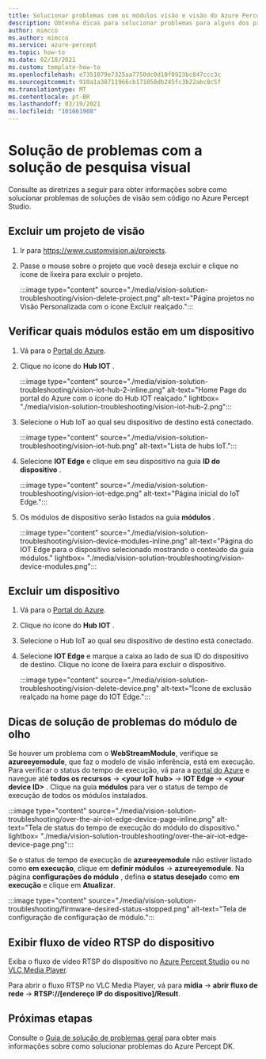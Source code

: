 ```yaml
---
title: Solucionar problemas com os módulos visão e visão do Azure Percept
description: Obtenha dicas para solucionar problemas para alguns dos problemas mais comuns encontrados nas experiências de protótipo da visão de AI
author: mimcco
ms.author: mimcco
ms.service: azure-percept
ms.topic: how-to
ms.date: 02/18/2021
ms.custom: template-how-to
ms.openlocfilehash: e7351079e7325aa7750dc0d10f0923bc847ccc3c
ms.sourcegitcommit: 910a1a38711966cb171050db245fc3b22abc8c5f
ms.translationtype: MT
ms.contentlocale: pt-BR
ms.lasthandoff: 03/19/2021
ms.locfileid: "101661908"
---
```

# <a name="vision-solution-troubleshooting"></a>Solução de problemas com a solução de pesquisa visual

Consulte as diretrizes a seguir para obter informações sobre como solucionar problemas de soluções de visão sem código no Azure Percept Studio.

## <a name="delete-a-vision-project"></a>Excluir um projeto de visão

1. Ir para https://www.customvision.ai/projects.

1. Passe o mouse sobre o projeto que você deseja excluir e clique no ícone de lixeira para excluir o projeto.

    :::image type="content" source="./media/vision-solution-troubleshooting/vision-delete-project.png" alt-text="Página projetos no Visão Personalizada com o ícone Excluir realçado.":::

## <a name="check-which-modules-are-on-a-device"></a>Verificar quais módulos estão em um dispositivo

1. Vá para o [Portal do Azure](https://portal.azure.com/?feature.canmodifystamps=true&Microsoft_Azure_Iothub=aduprod&microsoft_azure_marketplace_ItemHideKey=Microsoft_Azure_ADUHidden#home).

1. Clique no ícone do **Hub IOT** .

    :::image type="content" source="./media/vision-solution-troubleshooting/vision-iot-hub-2-inline.png" alt-text="Home Page do portal do Azure com o ícone do Hub IOT realçado." lightbox= "./media/vision-solution-troubleshooting/vision-iot-hub-2.png":::

1. Selecione o Hub IoT ao qual seu dispositivo de destino está conectado.

    :::image type="content" source="./media/vision-solution-troubleshooting/vision-iot-hub.png" alt-text="Lista de hubs IoT.":::

1. Selecione **IOT Edge** e clique em seu dispositivo na guia **ID do dispositivo** .

    :::image type="content" source="./media/vision-solution-troubleshooting/vision-iot-edge.png" alt-text="Página inicial do IoT Edge.":::

1. Os módulos de dispositivo serão listados na guia **módulos** .

    :::image type="content" source="./media/vision-solution-troubleshooting/vision-device-modules-inline.png" alt-text="Página do IOT Edge para o dispositivo selecionado mostrando o conteúdo da guia módulos." lightbox= "./media/vision-solution-troubleshooting/vision-device-modules.png":::

## <a name="delete-a-device"></a>Excluir um dispositivo

1. Vá para o [Portal do Azure](https://portal.azure.com/?feature.canmodifystamps=true&Microsoft_Azure_Iothub=aduprod&microsoft_azure_marketplace_ItemHideKey=Microsoft_Azure_ADUHidden#home).

1. Clique no ícone do **Hub IOT** .

1. Selecione o Hub IoT ao qual seu dispositivo de destino está conectado.

1. Selecione **IOT Edge** e marque a caixa ao lado de sua ID do dispositivo de destino. Clique no ícone de lixeira para excluir o dispositivo.

    :::image type="content" source="./media/vision-solution-troubleshooting/vision-delete-device.png" alt-text="Ícone de exclusão realçado na home page do IOT Edge.":::

## <a name="eye-module-troubleshooting-tips"></a>Dicas de solução de problemas do módulo de olho

Se houver um problema com o **WebStreamModule**, verifique se **azureeyemodule**, que faz o modelo de visão inferência, está em execução. Para verificar o status do tempo de execução, vá para a [portal do Azure](https://portal.azure.com/?feature.canmodifystamps=true&Microsoft_Azure_Iothub=aduprod&microsoft_azure_marketplace_ItemHideKey=Microsoft_Azure_ADUHidden#home) e navegue até **todos os recursos**  ->  **\<your IoT hub>**  ->  **IOT Edge**  ->  **\<your device ID>** . Clique na guia **módulos** para ver o status de tempo de execução de todos os módulos instalados.

:::image type="content" source="./media/vision-solution-troubleshooting/over-the-air-iot-edge-device-page-inline.png" alt-text="Tela de status do tempo de execução do módulo do dispositivo." lightbox= "./media/vision-solution-troubleshooting/over-the-air-iot-edge-device-page.png":::

Se o status de tempo de execução de **azureeyemodule** não estiver listado como **em execução**, clique em **definir módulos**  ->  **azureeyemodule**. Na página **configurações do módulo** , defina **o status desejado** como **em execução** e clique em **Atualizar**.

 :::image type="content" source="./media/vision-solution-troubleshooting/firmware-desired-status-stopped.png" alt-text="Tela de configuração de configuração de módulo.":::

## <a name="view-device-rtsp-video-stream"></a>Exibir fluxo de vídeo RTSP do dispositivo

Exiba o fluxo de vídeo RTSP do dispositivo no [Azure Percept Studio](./how-to-view-video-stream.md) ou no [VLC Media Player](https://www.videolan.org/vlc/index.html).

Para abrir o fluxo RTSP no VLC Media Player, vá para **mídia**  ->  **abrir fluxo de rede**  ->  **RTSP://[endereço IP do dispositivo]/Result**.

## <a name="next-steps"></a>Próximas etapas

Consulte o [Guia de solução de problemas geral](./troubleshoot-dev-kit.md) para obter mais informações sobre como solucionar problemas do Azure Percept DK.